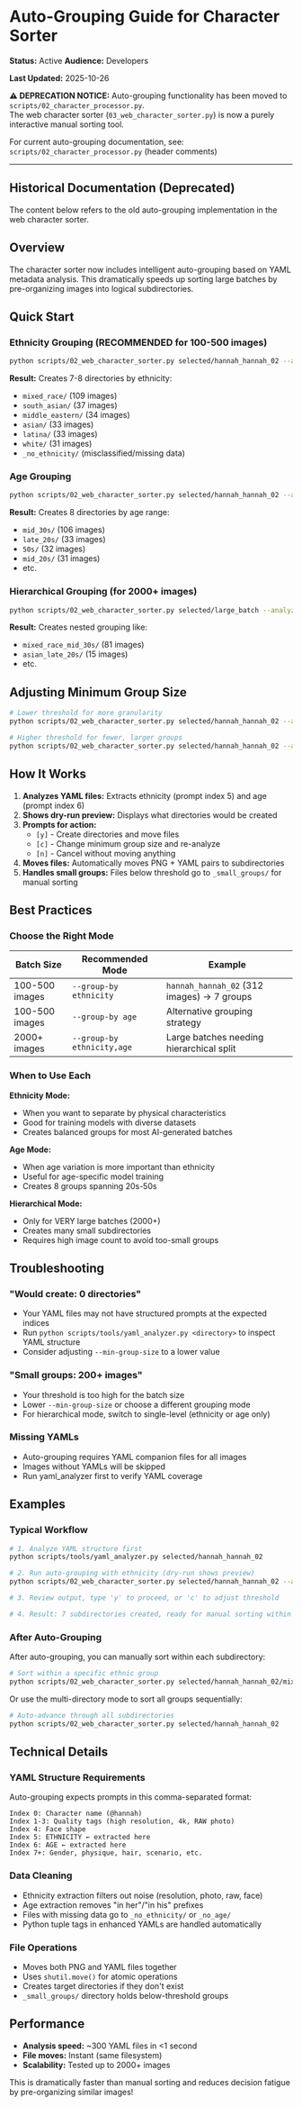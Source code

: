 # Auto-Grouping Guide for Character Sorter
**Status:** Active
**Audience:** Developers

**Last Updated:** 2025-10-26


**⚠️ DEPRECATION NOTICE:** Auto-grouping functionality has been moved to `scripts/02_character_processor.py`.  
The web character sorter (`03_web_character_sorter.py`) is now a purely interactive manual sorting tool.

For current auto-grouping documentation, see: `scripts/02_character_processor.py` (header comments)

---

## Historical Documentation (Deprecated)
The content below refers to the old auto-grouping implementation in the web character sorter.

## Overview
The character sorter now includes intelligent auto-grouping based on YAML metadata analysis. This dramatically speeds up sorting large batches by pre-organizing images into logical subdirectories.

## Quick Start

### Ethnicity Grouping (RECOMMENDED for 100-500 images)
```bash
python scripts/02_web_character_sorter.py selected/hannah_hannah_02 --analyze-groups --group-by ethnicity
```

**Result:** Creates 7-8 directories by ethnicity:
- `mixed_race/` (109 images)
- `south_asian/` (37 images)
- `middle_eastern/` (34 images)
- `asian/` (33 images)
- `latina/` (33 images)
- `white/` (31 images)
- `_no_ethnicity/` (misclassified/missing data)

### Age Grouping
```bash
python scripts/02_web_character_sorter.py selected/hannah_hannah_02 --analyze-groups --group-by age
```

**Result:** Creates 8 directories by age range:
- `mid_30s/` (106 images)
- `late_20s/` (33 images)
- `50s/` (32 images)
- `mid_20s/` (31 images)
- etc.

### Hierarchical Grouping (for 2000+ images)
```bash
python scripts/02_web_character_sorter.py selected/large_batch --analyze-groups --group-by ethnicity,age
```

**Result:** Creates nested grouping like:
- `mixed_race_mid_30s/` (81 images)
- `asian_late_20s/` (15 images)
- etc.

## Adjusting Minimum Group Size

```bash
# Lower threshold for more granularity
python scripts/02_web_character_sorter.py selected/hannah_hannah_02 --analyze-groups --group-by ethnicity --min-group-size 5

# Higher threshold for fewer, larger groups
python scripts/02_web_character_sorter.py selected/hannah_hannah_02 --analyze-groups --group-by ethnicity --min-group-size 20
```

## How It Works

1. **Analyzes YAML files:** Extracts ethnicity (prompt index 5) and age (prompt index 6)
2. **Shows dry-run preview:** Displays what directories would be created
3. **Prompts for action:**
   - `[y]` - Create directories and move files
   - `[c]` - Change minimum group size and re-analyze
   - `[n]` - Cancel without moving anything
4. **Moves files:** Automatically moves PNG + YAML pairs to subdirectories
5. **Handles small groups:** Files below threshold go to `_small_groups/` for manual sorting

## Best Practices

### Choose the Right Mode

| Batch Size | Recommended Mode | Example |
|------------|------------------|---------|
| 100-500 images | `--group-by ethnicity` | `hannah_hannah_02` (312 images) → 7 groups |
| 100-500 images | `--group-by age` | Alternative grouping strategy |
| 2000+ images | `--group-by ethnicity,age` | Large batches needing hierarchical split |

### When to Use Each

**Ethnicity Mode:**
- When you want to separate by physical characteristics
- Good for training models with diverse datasets
- Creates balanced groups for most AI-generated batches

**Age Mode:**
- When age variation is more important than ethnicity
- Useful for age-specific model training
- Creates 8 groups spanning 20s-50s

**Hierarchical Mode:**
- Only for VERY large batches (2000+)
- Creates many small subdirectories
- Requires high image count to avoid too-small groups

## Troubleshooting

### "Would create: 0 directories"
- Your YAML files may not have structured prompts at the expected indices
- Run `python scripts/tools/yaml_analyzer.py <directory>` to inspect YAML structure
- Consider adjusting `--min-group-size` to a lower value

### "Small groups: 200+ images"
- Your threshold is too high for the batch size
- Lower `--min-group-size` or choose a different grouping mode
- For hierarchical mode, switch to single-level (ethnicity or age only)

### Missing YAMLs
- Auto-grouping requires YAML companion files for all images
- Images without YAMLs will be skipped
- Run yaml_analyzer first to verify YAML coverage

## Examples

### Typical Workflow
```bash
# 1. Analyze YAML structure first
python scripts/tools/yaml_analyzer.py selected/hannah_hannah_02

# 2. Run auto-grouping with ethnicity (dry-run shows preview)
python scripts/02_web_character_sorter.py selected/hannah_hannah_02 --analyze-groups --group-by ethnicity

# 3. Review output, type 'y' to proceed, or 'c' to adjust threshold

# 4. Result: 7 subdirectories created, ready for manual sorting within each
```

### After Auto-Grouping
After auto-grouping, you can manually sort within each subdirectory:
```bash
# Sort within a specific ethnic group
python scripts/02_web_character_sorter.py selected/hannah_hannah_02/mixed_race
```

Or use the multi-directory mode to sort all groups sequentially:
```bash
# Auto-advance through all subdirectories
python scripts/02_web_character_sorter.py selected/hannah_hannah_02
```

## Technical Details

### YAML Structure Requirements
Auto-grouping expects prompts in this comma-separated format:
```
Index 0: Character name (@hannah)
Index 1-3: Quality tags (high resolution, 4k, RAW photo)
Index 4: Face shape
Index 5: ETHNICITY ← extracted here
Index 6: AGE ← extracted here
Index 7+: Gender, physique, hair, scenario, etc.
```

### Data Cleaning
- Ethnicity extraction filters out noise (resolution, photo, raw, face)
- Age extraction removes "in her"/"in his" prefixes
- Files with missing data go to `_no_ethnicity/` or `_no_age/`
- Python tuple tags in enhanced YAMLs are handled automatically

### File Operations
- Moves both PNG and YAML files together
- Uses `shutil.move()` for atomic operations
- Creates target directories if they don't exist
- `_small_groups/` directory holds below-threshold groups

## Performance

- **Analysis speed:** ~300 YAML files in <1 second
- **File moves:** Instant (same filesystem)
- **Scalability:** Tested up to 2000+ images

This is dramatically faster than manual sorting and reduces decision fatigue by pre-organizing similar images!

